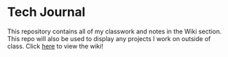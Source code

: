 # Tech Journal 

This repository contains all of my classwork and notes in the Wiki section. This repo will also be used to display any projects I work on outside of class. Click [here](Tech-Journal/Wiki) to view the wiki! 



